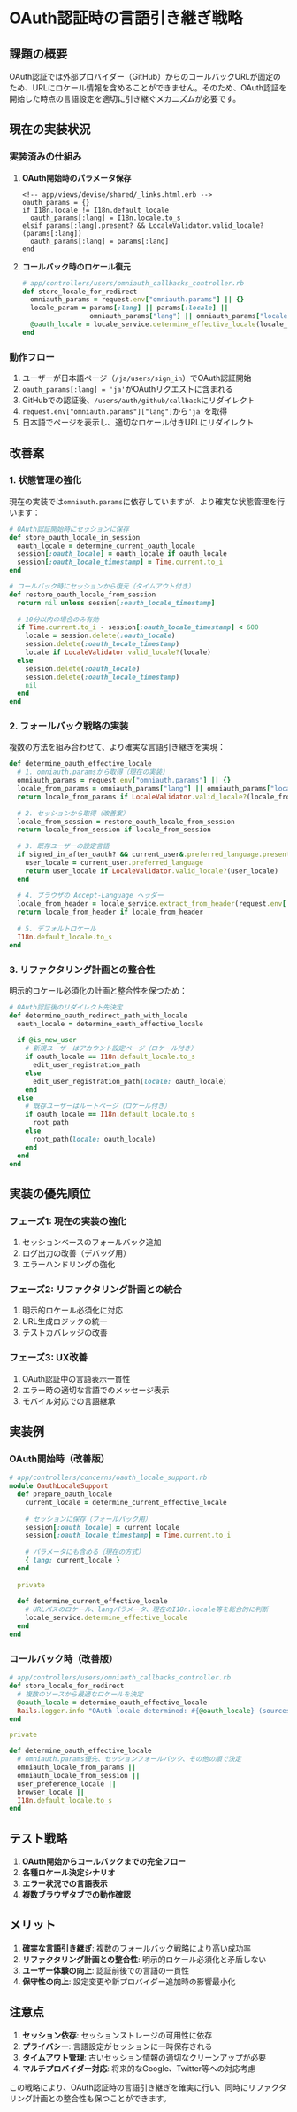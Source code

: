 # OAuth認証時の言語引き継ぎ戦略

## 課題の概要

OAuth認証では外部プロバイダー（GitHub）からのコールバックURLが固定のため、URLにロケール情報を含めることができません。そのため、OAuth認証を開始した時点の言語設定を適切に引き継ぐメカニズムが必要です。

## 現在の実装状況

### 実装済みの仕組み

1. **OAuth開始時のパラメータ保存**
   ```erb
   <!-- app/views/devise/shared/_links.html.erb -->
   oauth_params = {}
   if I18n.locale != I18n.default_locale
     oauth_params[:lang] = I18n.locale.to_s
   elsif params[:lang].present? && LocaleValidator.valid_locale?(params[:lang])
     oauth_params[:lang] = params[:lang]
   end
   ```

2. **コールバック時のロケール復元**
   ```ruby
   # app/controllers/users/omniauth_callbacks_controller.rb
   def store_locale_for_redirect
     omniauth_params = request.env["omniauth.params"] || {}
     locale_param = params[:lang] || params[:locale] ||
                    omniauth_params["lang"] || omniauth_params["locale"]
     @oauth_locale = locale_service.determine_effective_locale(locale_param)
   end
   ```

### 動作フロー

1. ユーザーが日本語ページ（`/ja/users/sign_in`）でOAuth認証開始
2. `oauth_params[:lang] = 'ja'`がOAuthリクエストに含まれる
3. GitHubでの認証後、`/users/auth/github/callback`にリダイレクト
4. `request.env["omniauth.params"]["lang"]`から`'ja'`を取得
5. 日本語でページを表示し、適切なロケール付きURLにリダイレクト

## 改善案

### 1. 状態管理の強化

現在の実装では`omniauth.params`に依存していますが、より確実な状態管理を行います：

```ruby
# OAuth認証開始時にセッションに保存
def store_oauth_locale_in_session
  oauth_locale = determine_current_oauth_locale
  session[:oauth_locale] = oauth_locale if oauth_locale
  session[:oauth_locale_timestamp] = Time.current.to_i
end

# コールバック時にセッションから復元（タイムアウト付き）
def restore_oauth_locale_from_session
  return nil unless session[:oauth_locale_timestamp]
  
  # 10分以内の場合のみ有効
  if Time.current.to_i - session[:oauth_locale_timestamp] < 600
    locale = session.delete(:oauth_locale)
    session.delete(:oauth_locale_timestamp)
    locale if LocaleValidator.valid_locale?(locale)
  else
    session.delete(:oauth_locale)
    session.delete(:oauth_locale_timestamp)
    nil
  end
end
```

### 2. フォールバック戦略の実装

複数の方法を組み合わせて、より確実な言語引き継ぎを実現：

```ruby
def determine_oauth_effective_locale
  # 1. omniauth.paramsから取得（現在の実装）
  omniauth_params = request.env["omniauth.params"] || {}
  locale_from_params = omniauth_params["lang"] || omniauth_params["locale"]
  return locale_from_params if LocaleValidator.valid_locale?(locale_from_params)
  
  # 2. セッションから取得（改善案）
  locale_from_session = restore_oauth_locale_from_session
  return locale_from_session if locale_from_session
  
  # 3. 既存ユーザーの設定言語
  if signed_in_after_oauth? && current_user&.preferred_language.present?
    user_locale = current_user.preferred_language
    return user_locale if LocaleValidator.valid_locale?(user_locale)
  end
  
  # 4. ブラウザの Accept-Language ヘッダー
  locale_from_header = locale_service.extract_from_header(request.env['HTTP_ACCEPT_LANGUAGE'])
  return locale_from_header if locale_from_header
  
  # 5. デフォルトロケール
  I18n.default_locale.to_s
end
```

### 3. リファクタリング計画との整合性

明示的ロケール必須化の計画と整合性を保つため：

```ruby
# OAuth認証後のリダイレクト先決定
def determine_oauth_redirect_path_with_locale
  oauth_locale = determine_oauth_effective_locale
  
  if @is_new_user
    # 新規ユーザーはアカウント設定ページ（ロケール付き）
    if oauth_locale == I18n.default_locale.to_s
      edit_user_registration_path
    else
      edit_user_registration_path(locale: oauth_locale)
    end
  else
    # 既存ユーザーはルートページ（ロケール付き）
    if oauth_locale == I18n.default_locale.to_s
      root_path
    else
      root_path(locale: oauth_locale)
    end
  end
end
```

## 実装の優先順位

### フェーズ1: 現在の実装の強化
1. セッションベースのフォールバック追加
2. ログ出力の改善（デバッグ用）
3. エラーハンドリングの強化

### フェーズ2: リファクタリング計画との統合
1. 明示的ロケール必須化に対応
2. URL生成ロジックの統一
3. テストカバレッジの改善

### フェーズ3: UX改善
1. OAuth認証中の言語表示一貫性
2. エラー時の適切な言語でのメッセージ表示
3. モバイル対応での言語継承

## 実装例

### OAuth開始時（改善版）

```ruby
# app/controllers/concerns/oauth_locale_support.rb
module OauthLocaleSupport
  def prepare_oauth_locale
    current_locale = determine_current_effective_locale
    
    # セッションに保存（フォールバック用）
    session[:oauth_locale] = current_locale
    session[:oauth_locale_timestamp] = Time.current.to_i
    
    # パラメータにも含める（現在の方式）
    { lang: current_locale }
  end
  
  private
  
  def determine_current_effective_locale
    # URLパスのロケール、langパラメータ、現在のI18n.locale等を総合的に判断
    locale_service.determine_effective_locale
  end
end
```

### コールバック時（改善版）

```ruby
# app/controllers/users/omniauth_callbacks_controller.rb
def store_locale_for_redirect
  # 複数のソースから最適なロケールを決定
  @oauth_locale = determine_oauth_effective_locale
  Rails.logger.info "OAuth locale determined: #{@oauth_locale} (sources: params=#{omniauth_locale_from_params}, session=#{omniauth_locale_from_session})"
end

private

def determine_oauth_effective_locale
  # omniauth.params優先、セッションフォールバック、その他の順で決定
  omniauth_locale_from_params || 
  omniauth_locale_from_session || 
  user_preference_locale ||
  browser_locale ||
  I18n.default_locale.to_s
end
```

## テスト戦略

1. **OAuth開始からコールバックまでの完全フロー**
2. **各種ロケール決定シナリオ**
3. **エラー状況での言語表示**
4. **複数ブラウザタブでの動作確認**

## メリット

1. **確実な言語引き継ぎ**: 複数のフォールバック戦略により高い成功率
2. **リファクタリング計画との整合性**: 明示的ロケール必須化と矛盾しない
3. **ユーザー体験の向上**: 認証前後での言語の一貫性
4. **保守性の向上**: 設定変更や新プロバイダー追加時の影響最小化

## 注意点

1. **セッション依存**: セッションストレージの可用性に依存
2. **プライバシー**: 言語設定がセッションに一時保存される
3. **タイムアウト管理**: 古いセッション情報の適切なクリーンアップが必要
4. **マルチプロバイダー対応**: 将来的なGoogle、Twitter等への対応考慮

この戦略により、OAuth認証時の言語引き継ぎを確実に行い、同時にリファクタリング計画との整合性も保つことができます。
